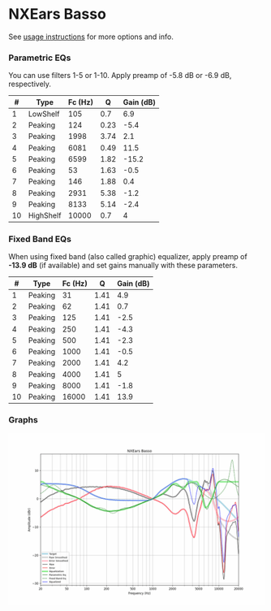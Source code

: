 # NXEars Basso
See [usage instructions](https://github.com/jaakkopasanen/AutoEq#usage) for more options and info.

### Parametric EQs
You can use filters 1-5 or 1-10. Apply preamp of -5.8 dB or -6.9 dB, respectively.

|   # | Type      |   Fc (Hz) |    Q |   Gain (dB) |
|-----|-----------|-----------|------|-------------|
|   1 | LowShelf  |       105 | 0.7  |         6.9 |
|   2 | Peaking   |       124 | 0.23 |        -5.4 |
|   3 | Peaking   |      1998 | 3.74 |         2.1 |
|   4 | Peaking   |      6081 | 0.49 |        11.5 |
|   5 | Peaking   |      6599 | 1.82 |       -15.2 |
|   6 | Peaking   |        53 | 1.63 |        -0.5 |
|   7 | Peaking   |       146 | 1.88 |         0.4 |
|   8 | Peaking   |      2931 | 5.38 |        -1.2 |
|   9 | Peaking   |      8133 | 5.14 |        -2.4 |
|  10 | HighShelf |     10000 | 0.7  |         4   |

### Fixed Band EQs
When using fixed band (also called graphic) equalizer, apply preamp of **-13.9 dB** (if available) and set gains manually with these parameters.

|   # | Type    |   Fc (Hz) |    Q |   Gain (dB) |
|-----|---------|-----------|------|-------------|
|   1 | Peaking |        31 | 1.41 |         4.9 |
|   2 | Peaking |        62 | 1.41 |         0.7 |
|   3 | Peaking |       125 | 1.41 |        -2.5 |
|   4 | Peaking |       250 | 1.41 |        -4.3 |
|   5 | Peaking |       500 | 1.41 |        -2.3 |
|   6 | Peaking |      1000 | 1.41 |        -0.5 |
|   7 | Peaking |      2000 | 1.41 |         4.2 |
|   8 | Peaking |      4000 | 1.41 |         5   |
|   9 | Peaking |      8000 | 1.41 |        -1.8 |
|  10 | Peaking |     16000 | 1.41 |        13.9 |

### Graphs
![](./NXEars%20Basso.png)
